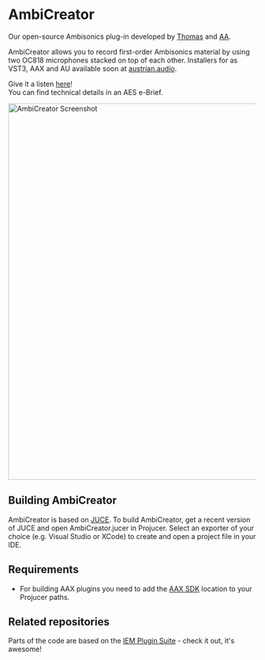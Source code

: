 # AmbiCreator
Our open-source Ambisonics plug-in developed by [Thomas](https://github.com/thomasdeppisch) and [AA](https://austrian.audio/).

AmbiCreator allows you to record first-order Ambisonics material by using two OC818 microphones stacked on top of each other.
Installers for as VST3, AAX and AU available soon at [austrian.audio](https://austrian.audio/).

Give it a listen [here](https://austrian.audio/austrian-audio-ambicreator/)!  
You can find technical details in an AES e-Brief.

<img width="762" alt="AmbiCreator Screenshot" src="https://user-images.githubusercontent.com/18114953/83126715-86e93800-a0d9-11ea-854b-a5e3ed8d04b0.png">

## Building AmbiCreator
AmbiCreator is based on [JUCE](https://juce.com/). To build AmbiCreator, get a recent version of JUCE and open AmbiCreator.jucer in Projucer. Select an exporter of your choice (e.g. Visual Studio or XCode) to create and open a project file in your IDE.

## Requirements
* For building AAX plugins you need to add the [AAX SDK](http://developer.avid.com/) location to your Projucer paths.

## Related repositories
Parts of the code are based on the [IEM Plugin Suite](https://git.iem.at/audioplugins/IEMPluginSuite) - check it out, it's awesome!
